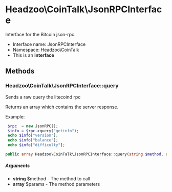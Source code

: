 Headzoo\CoinTalk\JsonRPCInterface
===============

Interface for the Bitcoin json-rpc.




* Interface name: JsonRPCInterface
* Namespace: Headzoo\CoinTalk
* This is an **interface**






Methods
-------


### Headzoo\CoinTalk\JsonRPCInterface::query
Sends a raw query the litecoind rpc

Returns an array which contains the server response.

Example:
```php
 $rpc  = new JsonRPC();
 $info = $rpc->query("getinfo");
 echo $info["version"];
 echo $info["balance"];
 echo $info["difficulty"];
```
```php
public array Headzoo\CoinTalk\JsonRPCInterface::query(string $method, array $params)
```


##### Arguments

* **string** $method - The method to call
* **array** $params - The method parameters


